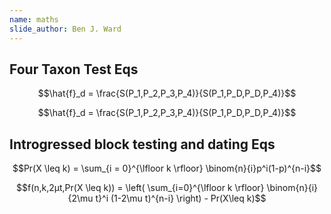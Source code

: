 ```yaml
---
name: maths
slide_author: Ben J. Ward
---
```

## Four Taxon Test Eqs
$$\hat{f}_d = \frac{S(P_1,P_2,P_3,P_4)}{S(P_1,P_D,P_D,P_4)}$$

$$\hat{f}_d = \frac{S(P_1,P_2,P_3,P_4)}{S(P_1,P_D,P_D,P_4)}$$

## Introgressed block testing and dating Eqs
$$Pr(X \leq k) = \sum_{i = 0}^{\lfloor k \rfloor} \binom{n}{i}p^i(1-p)^{n-i}$$

$$f(n,k,2μt,Pr(X \leq k)) = \left( \sum_{i=0}^{\lfloor k \rfloor} \binom{n}{i}{2\mu t}^i (1-2\mu t)^{n-i} \right) - Pr(X\leq k)$$
